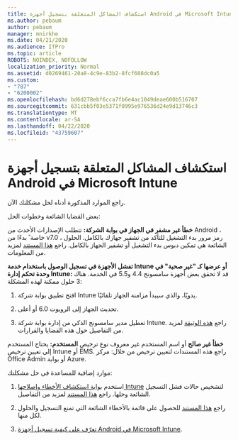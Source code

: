 ```yaml
---
title: استكشاف المشاكل المتعلقة بتسجيل أجهزة Android في Microsoft Intune
ms.author: pebaum
author: pebaum
manager: mnirkhe
ms.date: 04/21/2020
ms.audience: ITPro
ms.topic: article
ROBOTS: NOINDEX, NOFOLLOW
localization_priority: Normal
ms.assetid: d0269461-20a8-4c9e-83b2-8fcf608dc0a5
ms.custom:
- "787"
- "6200002"
ms.openlocfilehash: bd6d278ebf6cca7fb6e4ac1049deae600b516707
ms.sourcegitcommit: 631cbb5f03e5371f0995e976536d24e9d13746c3
ms.translationtype: MT
ms.contentlocale: ar-SA
ms.lasthandoff: 04/22/2020
ms.locfileid: "43759607"
---
```

# <a name="troubleshoot-issues-with-enrolling-android-devices-in-microsoft-intune"></a>استكشاف المشاكل المتعلقة بتسجيل أجهزة Android في Microsoft Intune

راجع الموارد المذكورة أدناه لحل مشكلتك الآن.
  
بعض القضايا الشائعة وخطوات الحل:
  
 **خطأ غير مشفر في الجهاز في بوابة الشركة:** تتطلب الإصدارات الأحدث من Android ، خاصة ً بدءًا من v7.0 ، رمز مرور بدء التشغيل للتأكد من تشفير جهازك بالكامل. الحلول الشائعة هي تمكين دبوس بدء التشغيل أو تشفير الجهاز بالكامل. راجع [هذا المستند](https://docs.microsoft.com/intune-user-help/your-device-appears-encrypted-but-cp-says-otherwise-android) لمزيد من المعلومات.
  
 **تفشل الأجهزة في تسجيل الوصول باستخدام خدمة Intune أو عرضها كـ "غير صحية" في وحدة تحكم إدارة Intune:** قد لا تحقق بعض أجهزة سامسونج 4.4 و5.5 في الخدمة. هناك 3 حلول ممكنة لهذه المشكلة:
  
1. افتح تطبيق بوابة شركة Intune يدويًا، والذي سيبدأ مزامنة الجهاز تلقائيًا.

2. تحديث الجهاز إلى الروبوت 6.0 أو أعلى.

3. تعطيل مدير سامسونج الذكي من إدارة بوابة شركة Intune. راجع [هذه الوثيقة](https://docs.microsoft.com/intune-classic/troubleshoot/troubleshoot-device-enrollment-in-intune#devices-fail-to-check-in-with-the-intune-service-and-display-as-unhealthy-in-the-intune-admin-console) لمزيد من التفاصيل حول هذه القضايا والقرارات.

 **خطأ غير صالح** أو اسم المستخدم غير معروف نوع ترخيص **المستخدم:** يحتاج المستخدم إلى تعيين ترخيص Intune أو EMS. راجع هذه المستندات لتعيين ترخيص من خلال: مركز Office Admin أو بوابة Azure.
  
موارد إضافية للمساعدة في حل مشكلتك:
  
1. استخدم [بوابة استكشاف الأخطاء وإصلاحها Intune](https://devicemanagement.microsoft.com/#blade/Microsoft_Intune_DeviceSettings/TroubleshootBlade) لتشخيص حالات فشل التسجيل الشائعة وحلها. راجع [هذا المستند](https://docs.microsoft.com/intune/help-desk-operators) لمزيد من التفاصيل.

2. راجع [هذا المستند](https://docs.microsoft.com/intune-classic/Troubleshoot/troubleshoot-device-enrollment-in-intune) للحصول على قائمة بالأخطاء الشائعة التي تمنع التسجيل والحلول لكل منها.

3. [تعرّف على كيفية تسجيل أجهزة Android في Microsoft Intune](https://docs.microsoft.com/intune/android-enroll).

